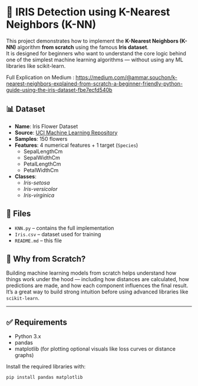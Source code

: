 # 🌸 IRIS Detection using K-Nearest Neighbors (K-NN)

This project demonstrates how to implement the **K-Nearest Neighbors (K-NN)** algorithm **from scratch** using the famous **Iris dataset**.  
It is designed for beginners who want to understand the core logic behind one of the simplest machine learning algorithms — without using any ML libraries like scikit-learn.

Full Explication on Medium : https://medium.com/@ammar.souchon/k-nearest-neighbors-explained-from-scratch-a-beginner-friendly-python-guide-using-the-iris-dataset-fbe7ecfd540b

## 📊 Dataset
- **Name**: Iris Flower Dataset  
- **Source**: [UCI Machine Learning Repository](https://www.kaggle.com/datasets/himanshunakrani/iris-dataset)  
- **Samples**: 150 flowers  
- **Features**: 4 numerical features + 1 target (`Species`)  
  - SepalLengthCm  
  - SepalWidthCm  
  - PetalLengthCm  
  - PetalWidthCm  
- **Classes**:  
  - *Iris-setosa*  
  - *Iris-versicolor*  
  - *Iris-virginica*

## 📁 Files
- `KNN.py` – contains the full implementation
- `Iris.csv` – dataset used for training
- `README.md` – this file

## 🧠 Why from Scratch?

Building machine learning models from scratch helps understand how things work under the hood — including how distances are calculated, how predictions are made, and how each component influences the final result.  
It’s a great way to build strong intuition before using advanced libraries like `scikit-learn`.

---

## ✅ Requirements

- Python 3.x  
- pandas  
- matplotlib (for plotting optional visuals like loss curves or distance graphs)

Install the required libraries with:

```bash
pip install pandas matplotlib
